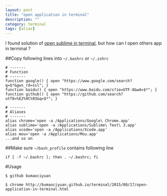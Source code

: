 ```yaml
---
layout: post
title: "open application in terminal"
description: ""
category: terminal
tags: [alias]
---
```



I found solution of [open sublime in terminal](http://bumaociyuan.github.io/mac/2015/08/10/open-sublime-in-terminal.html), but how can I open others app in terminal ?

##Copy  following lines into  `~/.bashrc` or  `~/.zshrc`

```
# -------
# Function
# -------
function google() { open "https://www.google.com/search?q=$*&gws_rd=ssl"; }
function baidu() { open "https://www.baidu.com/s?ie=UTF-8&wd=$*"; }
function github() { open "https://github.com/search?utf8=%E2%9C%93&q=$*"; }

# -------
# Aliases
# -------
alias chrome='open -a /Applications/Google\ Chrome.app'
alias sublime='open -a /Applications/Sublime\ Text\ 3.app'
alias xcode='open -a /Applications/Xcode.app'
alias mou='open -a /Applications/Mou.app'
...and so on

```

##Make sure `~/bash_profile` contains following line
```
if [ -f ~/.bashrc ]; then . ~/.bashrc; fi
```

#Usage
```
$ github bumaociyuan

$ chrome http://bumaociyuan.github.io/terminal/2015/08/17/open-application-in-terminal.html
```
